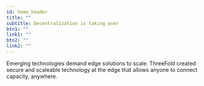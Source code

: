 ```yaml
---
id: home_header
title: ""
subtitle: Decentralization is taking over
btn1: ""
link1: ""
btn2: ""
link2: ""
---
```


Emerging technologies demand edge solutions to scale. ThreeFold created secure and scaleable technology at the edge that allows anyone to connect capacity, anywhere.
